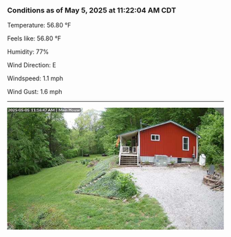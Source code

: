 ### Conditions as of May 5, 2025 at 11:22:04 AM CDT 

Temperature: 56.80 &deg;F

Feels like: 56.80 &deg;F

Humidity: 77%

Wind Direction: E

Windspeed: 1.1 mph

Wind Gust: 1.6 mph

---

<img src="./images/latest.jpeg"/>

